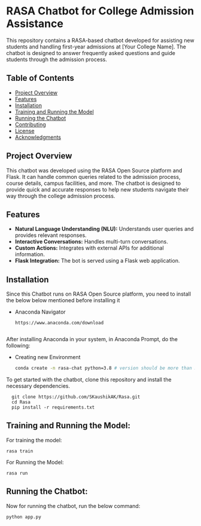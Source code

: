 # RASA Chatbot for College Admission Assistance

This repository contains a RASA-based chatbot developed for assisting new students and handling first-year admissions at [Your College Name]. The chatbot is designed to answer frequently asked questions and guide students through the admission process.

## Table of Contents
- [Project Overview](#project-overview)
- [Features](#features)
- [Installation](#installation)
- [Training and Running the Model](#training-and-running-the-model)
- [Running the Chatbot](#running-the-chatbot)
- [Contributing](#contributing)
- [License](#license)
- [Acknowledgments](#acknowledgments)

## Project Overview

This chatbot was developed using the RASA Open Source platform and Flask. It can handle common queries related to the admission process, course details, campus facilities, and more. The chatbot is designed to provide quick and accurate responses to help new students navigate their way through the college admission process.

## Features
- **Natural Language Understanding (NLU):** Understands user queries and provides relevant responses.
- **Interactive Conversations:** Handles multi-turn conversations.
- **Custom Actions:** Integrates with external APIs for additional information.
- **Flask Integration:** The bot is served using a Flask web application.


## Installation

Since this Chatbot runs on RASA Open Source platform, you need to install the below below mentioned before installing it
- Anaconda Navigator
  ```link
  https://www.anaconda.com/download


After installing Anaconda in your system, in Anaconda Prompt, do the following:
- Creating new Environment
  ```bash
  conda create -n rasa-chat python=3.8 # version should be more than 3.8
  

To get started with the chatbot, clone this repository and install the necessary dependencies.

  ```
    git clone https://github.com/SKaushikAK/Rasa.git
    cd Rasa
    pip install -r requirements.txt
  ```
## Training and Running the Model:

For training the model:
  ```
  rasa train
  ```

For Running the Model:
```
rasa run
```

## Running the Chatbot:

Now for running the chatbot, run the below command: 
```
python app.py
```

